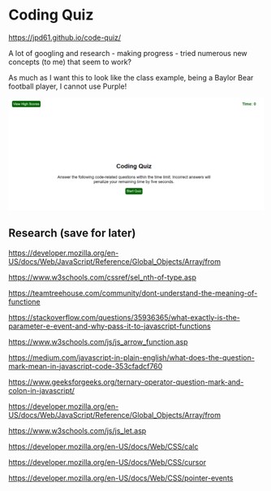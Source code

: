 # Coding Quiz

https://jpd61.github.io/code-quiz/

A lot of googling and research - making progress - tried numerous new concepts (to me) that seem to work?

As much as I want this to look like the class example, being a Baylor Bear football player, I cannot use Purple!

<img src="./assets/screenshot.PNG" />

## Research (save for later)

https://developer.mozilla.org/en-US/docs/Web/JavaScript/Reference/Global_Objects/Array/from

https://www.w3schools.com/cssref/sel_nth-of-type.asp

https://teamtreehouse.com/community/dont-understand-the-meaning-of-functione

https://stackoverflow.com/questions/35936365/what-exactly-is-the-parameter-e-event-and-why-pass-it-to-javascript-functions

https://www.w3schools.com/js/js_arrow_function.asp

https://medium.com/javascript-in-plain-english/what-does-the-question-mark-mean-in-javascript-code-353cfadcf760

https://www.geeksforgeeks.org/ternary-operator-question-mark-and-colon-in-javascript/

https://developer.mozilla.org/en-US/docs/Web/JavaScript/Reference/Global_Objects/Array/from

https://www.w3schools.com/js/js_let.asp

https://developer.mozilla.org/en-US/docs/Web/CSS/calc

https://developer.mozilla.org/en-US/docs/Web/CSS/cursor

https://developer.mozilla.org/en-US/docs/Web/CSS/pointer-events